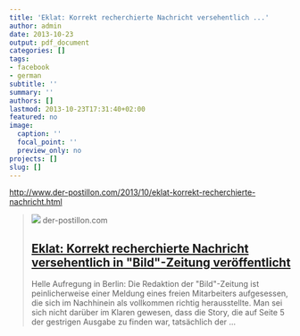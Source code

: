 ```yaml
---
title: 'Eklat: Korrekt recherchierte Nachricht versehentlich ...'
author: admin
date: 2013-10-23
output: pdf_document
categories: []
tags:
- facebook
- german
subtitle: ''
summary: ''
authors: []
lastmod: 2013-10-23T17:31:40+02:00
featured: no
image:
  caption: ''
  focal_point: ''
  preview_only: no
projects: []
slug: []
---
```

http://www.der-postillon.com/2013/10/eklat-korrekt-recherchierte-nachricht.html
> [![](https://4.bp.blogspot.com/-IvbNA2lQsr4/VNtz8qsrkpI/AAAAAAAAdew/_GtRtGv9px0/w1200-h630-p-k-no-nu/Bild2.jpg)](http://www.der-postillon.com/2013/10/eklat-korrekt-recherchierte-nachricht.html)
> der-postillon.com
> ## [Eklat: Korrekt recherchierte Nachricht versehentlich in "Bild"-Zeitung veröffentlicht](http://www.der-postillon.com/2013/10/eklat-korrekt-recherchierte-nachricht.html)
>
>Helle Aufregung in Berlin: Die Redaktion der "Bild"-Zeitung ist peinlicherweise einer Meldung eines freien Mitarbeiters aufgesessen, die sich im Nachhinein als vollkommen richtig herausstellte. Man sei sich nicht darüber im Klaren gewesen, dass die Story, die auf Seite 5 der gestrigen Ausgabe zu finden war, tatsächlich der ...

